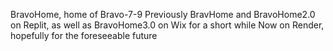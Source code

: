 BravoHome, home of Bravo-7-9
Previously BravHome and BravoHome2.0 on Replit, as well as BravoHome3.0 on Wix for a short while
Now on Render, hopefully for the foreseeable future
